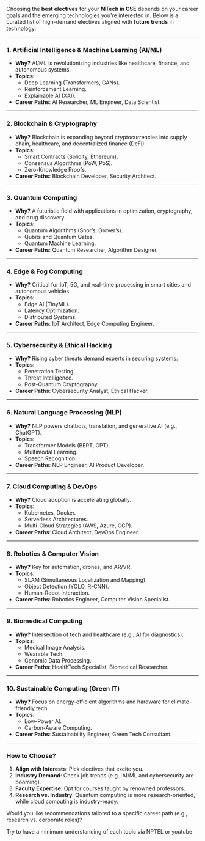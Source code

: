 
Choosing the **best electives** for your **MTech in CSE** depends on your career goals and the emerging technologies you're interested in. Below is a curated list of high-demand electives aligned with **future trends** in technology:

---

### **1. Artificial Intelligence & Machine Learning (AI/ML)**

- **Why?** AI/ML is revolutionizing industries like healthcare, finance, and autonomous systems.
- **Topics**:
    - Deep Learning (Transformers, GANs).
    - Reinforcement Learning.
    - Explainable AI (XAI).
- **Career Paths**: AI Researcher, ML Engineer, Data Scientist.

---

### **2. Blockchain & Cryptography**

- **Why?** Blockchain is expanding beyond cryptocurrencies into supply chain, healthcare, and decentralized finance (DeFi).
- **Topics**:
    - Smart Contracts (Solidity, Ethereum).
    - Consensus Algorithms (PoW, PoS).
    - Zero-Knowledge Proofs.
- **Career Paths**: Blockchain Developer, Security Architect.

---

### **3. Quantum Computing**

- **Why?** A futuristic field with applications in optimization, cryptography, and drug discovery.
- **Topics**:
    - Quantum Algorithms (Shor’s, Grover’s).
    - Qubits and Quantum Gates.
    - Quantum Machine Learning.
- **Career Paths**: Quantum Researcher, Algorithm Designer.

---

### **4. Edge & Fog Computing**

- **Why?** Critical for IoT, 5G, and real-time processing in smart cities and autonomous vehicles.
- **Topics**:
    - Edge AI (TinyML).
    - Latency Optimization.
    - Distributed Systems.
- **Career Paths**: IoT Architect, Edge Computing Engineer.

---

### **5. Cybersecurity & Ethical Hacking**

- **Why?** Rising cyber threats demand experts in securing systems.
- **Topics**:
    - Penetration Testing.
    - Threat Intelligence.
    - Post-Quantum Cryptography.
- **Career Paths**: Cybersecurity Analyst, Ethical Hacker.

---

### **6. Natural Language Processing (NLP)**

- **Why?** NLP powers chatbots, translation, and generative AI (e.g., ChatGPT).
- **Topics**:
    - Transformer Models (BERT, GPT).
    - Multimodal Learning.
    - Speech Recognition.
- **Career Paths**: NLP Engineer, AI Product Developer.

---

### **7. Cloud Computing & DevOps**

- **Why?** Cloud adoption is accelerating globally.
- **Topics**:
    - Kubernetes, Docker.
    - Serverless Architectures.
    - Multi-Cloud Strategies (AWS, Azure, GCP).
- **Career Paths**: Cloud Architect, DevOps Engineer.

---

### **8. Robotics & Computer Vision**

- **Why?** Key for automation, drones, and AR/VR.
- **Topics**:
    - SLAM (Simultaneous Localization and Mapping).
    - Object Detection (YOLO, R-CNN).
    - Human-Robot Interaction.
- **Career Paths**: Robotics Engineer, Computer Vision Specialist.

---

### **9. Biomedical Computing**

- **Why?** Intersection of tech and healthcare (e.g., AI for diagnostics).
- **Topics**:
    - Medical Image Analysis.
    - Wearable Tech.
    - Genomic Data Processing.
- **Career Paths**: HealthTech Specialist, Biomedical Researcher.

---

### **10. Sustainable Computing (Green IT)**

- **Why?** Focus on energy-efficient algorithms and hardware for climate-friendly tech.
- **Topics**:
    - Low-Power AI.
    - Carbon-Aware Computing.
- **Career Paths**: Sustainability Engineer, Green Tech Consultant.

---

### **How to Choose?**

1. **Align with Interests**: Pick electives that excite you.
2. **Industry Demand**: Check job trends (e.g., AI/ML and cybersecurity are booming).
3. **Faculty Expertise**: Opt for courses taught by renowned professors.
4. **Research vs. Industry**: Quantum computing is more research-oriented, while cloud computing is industry-ready.

Would you like recommendations tailored to a specific career path (e.g., research vs. corporate roles)?


Try to have a minimum understanding of each topic via NPTEL or youtube